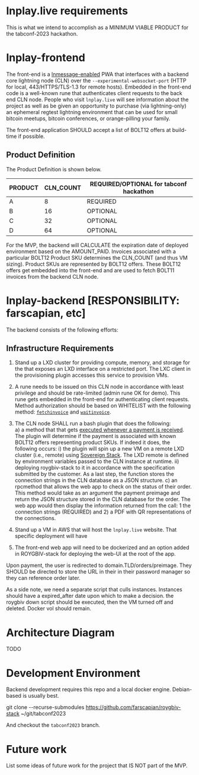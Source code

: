 # lnplay.live requirements

This is what we intend to accomplish as a MINIMUM VIABLE PRODUCT for the tabconf-2023 hackathon.
# lnplay-frontend

The front-end is a [lnmessage-enabled](https://github.com/aaronbarnardsound/lnmessage) PWA that interfaces with a backend core lightning node (CLN) over the `--experimental-websocket-port` (HTTP for local, 443/HTTPS/TLS-1.3 for remote hosts). Embedded in the front-end code is a well-known rune that authenticates client requests to the back end CLN node. People who visit `lnplay.live` will see information about the project as well as be given an opportunity to purchase (via lightning-only) an ephemeral regtest lightning environment that can be used for small bitcoin meetups, bitcoin conferences, or orange-pilling your family.

The front-end application SHOULD accept a list of BOLT12 offers at build-time if possible.
## Product Definition

The Product Definition is shown below.

|PRODUCT|CLN_COUNT|REQUIRED/OPTIONAL for tabconf hackathon|
|---|---|---|
|A|8|REQUIRED|
|B|16|OPTIONAL|
|C|32|OPTIONAL|
|D|64|OPTIONAL|

For the MVP, the backend will CALCULATE the expiration date of deployed environment based on the AMOUNT_PAID. Invoices associated with a particular BOLT12 Product SKU determines the CLN_COUNT (and thus VM sizing). Product SKUs are represented by BOLT12 offers. These BOLT12 offers get embedded into the front-end and are used to fetch BOLT11 invoices from the backend CLN node.
# lnplay-backend [RESPONSIBILITY: farscapian, etc]

The backend consists of the following efforts:

## Infrastructure Requirements

1. Stand up a LXD cluster for providing compute, memory, and storage for the that exposes an LXD interface on a restricted port. The LXC client in the provisioning plugin accesses this service to provision VMs.

3. A rune needs to be issued on this CLN node in accordance with least privilege and should be rate-limited (admin rune OK for demo). This rune gets embedded in the front-end for authenticating client requests. Method authorization should be based on WHITELIST with the following method: [`fetchinvoice`](https://docs.corelightning.org/reference/lightning-fetchinvoice) and [`waitinvoice`](https://docs.corelightning.org/reference/lightning-waitinvoice).

4. The CLN node SHALL run a bash plugin that does the following:  
  a) a method that that gets [executed whenever a payment is received](https://docs.corelightning.org/docs/event-notifications). The plugin will determine if the payment is associated with known BOLT12 offers representing product SKUs. If indeed it does, the following occurs:
     i) the plugin will spin up a new VM on a remote LXD cluster (i.e., remote) using [Sovereign Stack](https://www.sovereign-stack.org/). The LXD remote is defined by environment variables passed to the CLN instance at runtime. 
     ii) deploying roygbiv-stack to it in accordance with the specification submitted by the customer. As a last step, the function stores the connection strings in the CLN database as a JSON structure.
  c) an rpcmethod that allows the web app to check on the status of their order. This method would take as an argument the payment preimage and return the JSON structure stored in the CLN database for the order. The web app would then display the information returned from the call: 1 the connection strings (REQUIRED) and 2) a PDF with QR representations of the connections.

5. Stand up a VM in AWS that will host the `lnplay.live` website. That specific deployment will have 
5. The front-end web app will need to be dockerized and an option added in ROYGBIV-stack for deploying the web-UI at the root of the app.

Upon payment, the user is redirected to domain.TLD/orders/preimage. They SHOULD be directed to store the URL in their in their password manager so they can reference order later. 


As a side note, we need a separate script that culls instances. Instances should have a expired_after date upon which to make a decision. the roygbiv down script should be executed, then the VM turned off and deleted. Docker vol should remain.

# Architecture Diagram

TODO

# Development Environment

Backend development requires this repo and a local docker engine. Debian-based is usually best.

git clone --recurse-submodules https://github.com/farscapian/roygbiv-stack ~/git/tabconf2023

And checkout the `tabconf2023` branch.

# Future work

List some ideas of future work for the project that IS NOT part of the MVP.